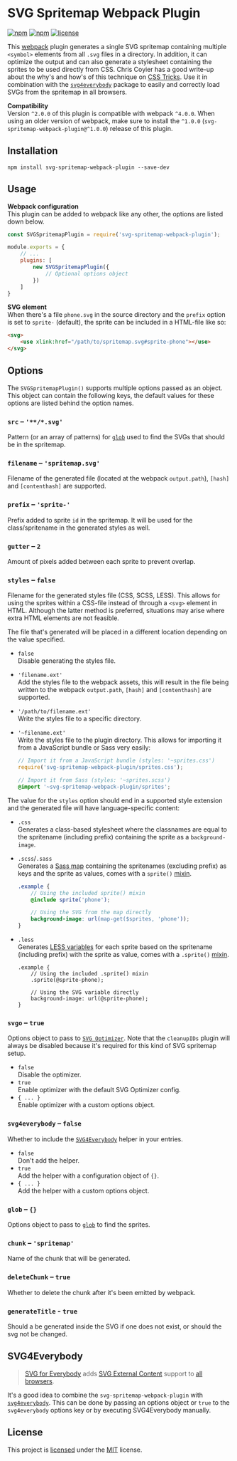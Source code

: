 # SVG Spritemap Webpack Plugin
[![npm](https://img.shields.io/npm/v/svg-spritemap-webpack-plugin.svg?style=flat-square)](https://www.npmjs.com/package/svg-spritemap-webpack-plugin)
[![npm](https://img.shields.io/npm/dm/svg-spritemap-webpack-plugin.svg?style=flat-square)](https://www.npmjs.com/package/svg-spritemap-webpack-plugin)
[![license](https://img.shields.io/github/license/cascornelissen/svg-spritemap-webpack-plugin.svg?style=flat-square)](LICENSE.md)

This [webpack](https://webpack.github.io/) plugin generates a single SVG spritemap containing multiple `<symbol>` elements from all `.svg` files in a directory. In addition, it can optimize the output and can also generate a stylesheet containing the sprites to be used directly from CSS. Chris Coyier has a good write-up about the why's and how's of this technique on [CSS Tricks](https://css-tricks.com/svg-symbol-good-choice-icons/). Use it in combination with the [`svg4everybody`](https://github.com/jonathantneal/svg4everybody) package to easily and correctly load SVGs from the spritemap in all browsers.

**Compatibility**  
Version `^2.0.0` of this plugin is compatible with webpack `^4.0.0`. When using an older version of webpack, make sure to install the `^1.0.0` (`svg-spritemap-webpack-plugin@^1.0.0`) release of this plugin.


## Installation
```shell
npm install svg-spritemap-webpack-plugin --save-dev
```


## Usage
**Webpack configuration**  
This plugin can be added to webpack like any other, the options are listed down below.
```js
const SVGSpritemapPlugin = require('svg-spritemap-webpack-plugin');

module.exports = {
    // ...
    plugins: [
        new SVGSpritemapPlugin({
            // Optional options object
        })
    ]
}
```

**SVG element**  
When there's a file `phone.svg` in the source directory and the `prefix` option is set to `sprite-` (default), the sprite can be included in a HTML-file like so:
```html
<svg>
    <use xlink:href="/path/to/spritemap.svg#sprite-phone"></use>
</svg>
```


## Options
The `SVGSpritemapPlugin()` supports multiple options passed as an object. This object can contain the following keys, the default values for these options are listed behind the option names.

### `src` – `'**/*.svg'`
Pattern (or an array of patterns) for [`glob`](http://npmjs.com/package/glob) used to find the SVGs that should be in the spritemap.

### `filename` – `'spritemap.svg'`
Filename of the generated file (located at the webpack `output.path`), `[hash]` and `[contenthash]` are supported.

### `prefix` – `'sprite-'`
Prefix added to sprite `id` in the spritemap. It will be used for the class/spritename in the generated styles as well.

### `gutter` – `2`
Amount of pixels added between each sprite to prevent overlap.

### `styles` – `false`
Filename for the generated styles file (CSS, SCSS, LESS). This allows for using the sprites within a CSS-file instead of through a `<svg>` element in HTML. Although the latter method is preferred, situations may arise where extra HTML elements are not feasible.

The file that's generated will be placed in a different location depending on the value specified.

- `false`  
  Disable generating the styles file.
- `'filename.ext'`  
  Add the styles file to the webpack assets, this will result in the file being written to the webpack `output.path`, `[hash]` and `[contenthash]` are supported.
- `'/path/to/filename.ext'`  
  Write the styles file to a specific directory.
- `'~filename.ext'`  
  Write the styles file to the plugin directory. This allows for importing it from a JavaScript bundle or Sass very easily:

  ```js
  // Import it from a JavaScript bundle (styles: '~sprites.css')
  require('svg-spritemap-webpack-plugin/sprites.css');
  ```
  ```scss
  // Import it from Sass (styles: '~sprites.scss')
  @import '~svg-spritemap-webpack-plugin/sprites';
  ```

The value for the `styles` option should end in a supported style extension and the generated file will have language-specific content:

- `.css`  
  Generates a class-based stylesheet where the classnames are equal to the spritename (including prefix) containing the sprite as a `background-image`.
- `.scss`/`.sass`  
  Generates a [Sass map](http://sass-lang.com/documentation/file.SASS_REFERENCE.html#maps) containing the spritenames (excluding prefix) as keys and the sprite as values, comes with a `sprite()` [mixin](http://sass-lang.com/documentation/file.SASS_REFERENCE.html#mixins).

  ```scss
  .example {
      // Using the included sprite() mixin
      @include sprite('phone');

      // Using the SVG from the map directly
      background-image: url(map-get($sprites, 'phone'));
  }
  ```
- `.less`  
  Generates [LESS variables](http://lesscss.org/features/#variables-feature-overview) for each sprite based on the spritename (including prefix) with the sprite as value, comes with a `.sprite()` [mixin](http://lesscss.org/features/#mixins-feature).

  ```less
  .example {
      // Using the included .sprite() mixin
      .sprite(@sprite-phone);

      // Using the SVG variable directly
      background-image: url(@sprite-phone);
  }
  ```

### `svgo` – `true`
Options object to pass to [`SVG Optimizer`](http://npmjs.com/package/svgo). Note that the `cleanupIDs` plugin will always be disabled because it's required for this kind of SVG spritemap setup.

- `false`  
  Disable the optimizer.
- `true`  
  Enable optimizer with the default SVG Optimizer config.
- `{ ... }`  
  Enable optimizer with a custom options object.

### `svg4everybody` – `false`
Whether to include the [`SVG4Everybody`](https://www.npmjs.com/package/svg4everybody#usage) helper in your entries.

- `false`  
  Don't add the helper.
- `true`  
  Add the helper with a configuration object of `{}`.
- `{ ... }`  
  Add the helper with a custom options object.

### `glob` – `{}`
Options object to pass to [`glob`](http://npmjs.com/package/glob) to find the sprites.

### `chunk` – `'spritemap'`
Name of the chunk that will be generated.

### `deleteChunk` – `true`
Whether to delete the chunk after it's been emitted by webpack.

### `generateTitle` - `true`
Should a <title></title> be generated inside the SVG if one does not exist, or should the svg not be changed.

## SVG4Everybody
> [SVG for Everybody](https://github.com/jonathantneal/svg4everybody) adds [SVG External Content](http://css-tricks.com/svg-sprites-use-better-icon-fonts/##Browser+Support) support to [all browsers](http://caniuse.com/svg).

It's a good idea to combine the `svg-spritemap-webpack-plugin` with [`svg4everybody`](https://github.com/jonathantneal/svg4everybody). This can be done by passing an options object or `true` to the `svg4everybody` options key or by executing SVG4Everybody manually.


## License
This project is [licensed](LICENSE.md) under the [MIT](https://opensource.org/licenses/MIT) license.
